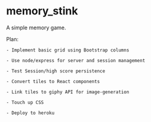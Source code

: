 # memory_stink

A simple memory game.

Plan:

	- Implement basic grid using Bootstrap columns

	- Use node/express for server and session management

	- Test Session/high score persistence

	- Convert tiles to React components 

	- Link tiles to giphy API for image-generation

	- Touch up CSS 

	- Deploy to heroku